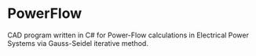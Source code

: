# PowerFlow

CAD program written in C# for Power-Flow calculations in Electrical Power Systems via Gauss-Seidel iterative method.
